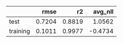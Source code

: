 |          |   rmse |     r2 |   avg_nll |
|:---------|-------:|-------:|----------:|
| test     | 0.7204 | 0.8819 |    1.0562 |
| training | 0.1011 | 0.9977 |   -0.4734 |